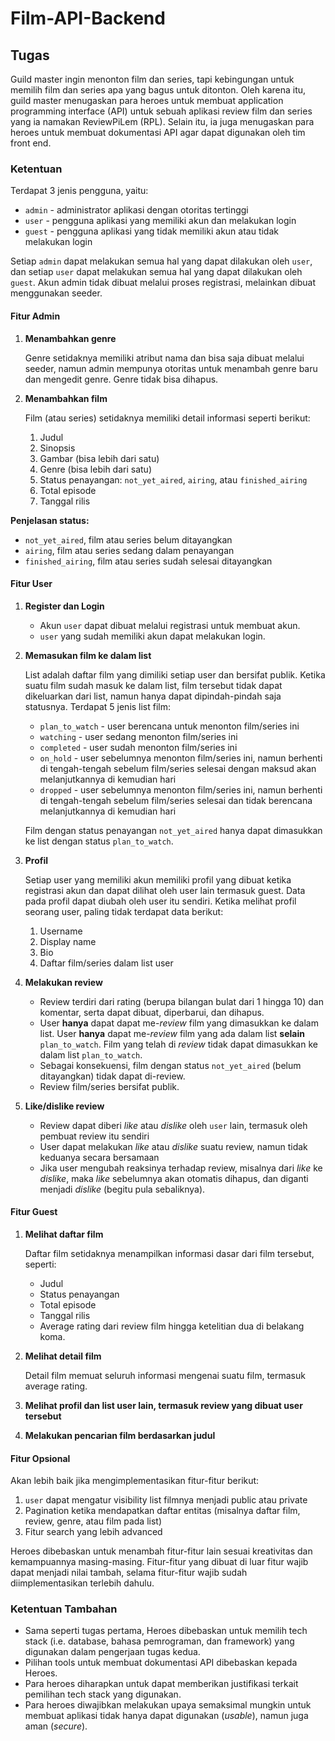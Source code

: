 # Film-API-Backend

## Tugas

Guild master ingin menonton film dan series, tapi kebingungan untuk memilih film dan series apa yang bagus untuk ditonton. Oleh karena itu, guild master menugaskan para heroes untuk membuat application programming interface (API) untuk sebuah aplikasi review film dan series yang ia namakan ReviewPiLem (RPL). Selain itu, ia juga menugaskan para heroes untuk membuat dokumentasi API agar dapat digunakan oleh tim front end. 


### Ketentuan

Terdapat 3 jenis pengguna, yaitu:

* `admin` - administrator aplikasi dengan otoritas tertinggi
* `user` - pengguna aplikasi yang memiliki akun dan melakukan login
* `guest` - pengguna aplikasi yang tidak memiliki akun atau tidak melakukan login

Setiap `admin` dapat melakukan semua hal yang dapat dilakukan oleh `user`, dan setiap `user` dapat melakukan semua hal yang dapat dilakukan oleh `guest`. Akun admin tidak dibuat melalui proses registrasi, melainkan dibuat menggunakan seeder.


#### **Fitur Admin**


1. **Menambahkan genre**

   Genre setidaknya memiliki atribut nama dan bisa saja dibuat melalui seeder, namun admin mempunya otoritas untuk menambah genre baru dan mengedit genre. Genre tidak bisa dihapus.

2. **Menambahkan film**

   Film (atau series) setidaknya memiliki detail informasi seperti berikut:

   
   1. Judul
   2. Sinopsis
   3. Gambar (bisa lebih dari satu)
   4. Genre (bisa lebih dari satu)
   5. Status penayangan: `not_yet_aired`, `airing`, atau `finished_airing`
   6. Total episode
   7. Tanggal rilis


**Penjelasan status:**

* `not_yet_aired`, film atau series belum ditayangkan
* `airing`, film atau series sedang dalam penayangan
* `finished_airing`, film atau series sudah selesai ditayangkan


#### **Fitur User**


1. **Register dan Login**
   * Akun `user` dapat dibuat melalui registrasi untuk membuat akun.
   * `user` yang sudah memiliki akun dapat melakukan login.

2. **Memasukan film ke dalam list**

   List adalah daftar film yang dimiliki setiap user dan bersifat publik. Ketika suatu film sudah masuk ke dalam list, film tersebut tidak dapat dikeluarkan dari list, namun hanya dapat dipindah-pindah saja statusnya. Terdapat 5 jenis list film:
   * `plan_to_watch` - user berencana untuk menonton film/series ini
   * `watching` - user sedang menonton film/series ini
   * `completed` - user sudah menonton film/series ini
   * `on_hold` - user sebelumnya menonton film/series ini, namun berhenti di tengah-tengah sebelum film/series selesai dengan maksud akan melanjutkannya di kemudian hari
   * `dropped` - user sebelumnya menonton film/series ini, namun berhenti di tengah-tengah sebelum film/series selesai dan tidak berencana melanjutkannya di kemudian hari

   Film dengan status penayangan `not_yet_aired` hanya dapat dimasukkan ke list dengan status `plan_to_watch`.



3. **Profil**

   Setiap user yang memiliki akun memiliki profil yang dibuat ketika registrasi akun dan dapat dilihat oleh user lain termasuk guest. Data pada profil dapat diubah oleh user itu sendiri. Ketika melihat profil seorang user, paling tidak terdapat data berikut:

   
   1. Username
   2. Display name
   3. Bio
   4. Daftar film/series dalam list user



4. **Melakukan review**
   * Review terdiri dari rating (berupa bilangan bulat dari 1 hingga 10) dan komentar, serta dapat dibuat, diperbarui, dan dihapus.
   * User **hanya** dapat dapat me-*review* film yang dimasukkan ke dalam list. User **hanya** dapat me-*review* film yang ada dalam list **selain** `plan_to_watch`. Film yang telah di *review* tidak dapat dimasukkan ke dalam list `plan_to_watch`.
   * Sebagai konsekuensi, film dengan status `not_yet_aired` (belum ditayangkan) tidak dapat di-review.
   * Review film/series bersifat publik.



5. **Like/dislike review**
   * Review dapat diberi *like* atau *dislike* oleh `user` lain, termasuk oleh pembuat review itu sendiri
   * User dapat melakukan *like* atau *dislike* suatu review, namun tidak keduanya secara bersamaan
   * Jika user mengubah reaksinya terhadap review, misalnya dari *like* ke *dislike*, maka *like* sebelumnya akan otomatis dihapus, dan diganti menjadi *dislike* (begitu pula sebaliknya).


#### Fitur Guest


1. **Melihat daftar film**

   Daftar film setidaknya menampilkan informasi dasar dari film tersebut, seperti:
   * Judul
   * Status penayangan
   * Total episode
   * Tanggal rilis
   * Average rating dari review film hingga ketelitian dua di belakang koma.

2. **Melihat detail film**

   Detail film memuat seluruh informasi mengenai suatu film, termasuk average rating.

3. **Melihat profil dan list user lain, termasuk review yang dibuat user tersebut**

4. **Melakukan pencarian film berdasarkan judul**


#### Fitur Opsional

Akan lebih baik jika mengimplementasikan fitur-fitur berikut:


1. `user` dapat mengatur visibility list filmnya menjadi public atau private
2. Pagination ketika mendapatkan daftar entitas (misalnya daftar film, review, genre, atau film pada list)
3. Fitur search yang lebih advanced

Heroes dibebaskan untuk menambah fitur-fitur lain sesuai kreativitas dan kemampuannya masing-masing. Fitur-fitur yang dibuat di luar fitur wajib dapat menjadi nilai tambah, selama fitur-fitur wajib sudah diimplementasikan terlebih dahulu.


### Ketentuan Tambahan

* Sama seperti tugas pertama, Heroes dibebaskan untuk memilih tech stack (i.e. database, bahasa pemrograman, dan framework) yang digunakan dalam pengerjaan tugas kedua.
* Pilihan tools untuk membuat dokumentasi API dibebaskan kepada Heroes.
* Para heroes diharapkan untuk dapat memberikan justifikasi terkait pemilihan tech stack yang digunakan.
* Para heroes diwajibkan melakukan upaya semaksimal mungkin untuk membuat aplikasi tidak hanya dapat digunakan (*usable*), namun juga aman (*secure*).
